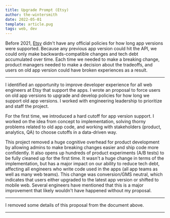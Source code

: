 ```yaml
---
title: Upgrade Prompt (Etsy)
author: the-wintersmith
date: 2022-05-01
template: article.pug
tags: web, dev
---
```


Before 2021, [Etsy](https://www.etsy.com/) didn't have any official policies for how long app versions were supported. Because any previous app version could hit the API, we could only make backwards-compatible changes and tech debt accumulated over time. Each time we needed to make a breaking change, product managers needed to make a decision about the tradeoffs, and users on old app version could have broken experiences as a result. 

---

I identified an opportunity to improve developer experience for all web engineers at Etsy that support the apps. I wrote an proposal to force users on old app versions to upgrade and develop policies for how long we support old app versions. I worked with engineering leadership to prioritize and staff the project.

For the first time, we introduced a hard cutoff for app version support. I worked on the idea from concept to implementation, solving thorny problems related to old app code, and working with stakeholders (product, analytics, QA) to choose cutoffs in a data-driven way. 

This project removed a huge cognitive overhead for product development by allowing admins to make breaking changes easier and ship code more confidently. It also opens up hundreds of product experiments (A/B tests) to be fully cleaned up for the first time. It wasn't a huge change in terms of the implementation, but has a major impact on our ability to reduce tech debt, affecting all engineers who write code used in the apps (all app teams as well as many web teams). This change was conversion/GMS neutral, which indicates that users either upgraded to the latest app version or shifted to mobile web. Several engineers have mentioned that this is a major improvement that likely wouldn't have happened without my proposal.

---

<object data= 
"./limited_lifespan.pdf#toolbar=0&navpanes=0&scrollbar=0" 
                width="700"
                height="1000"> 
        </object> 

I removed some details of this proposal from the document above.

---
